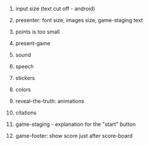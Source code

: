 1. input size (text cut off - android)
1. presenter: font size, images size, game-staging text
1. points is too small
1. present-game
1. sound
1. speech
1. stickers

1. colors
1. reveal-the-truth: animations
1. citations
1. game-staging - explanation for the "start" button
1. game-footer: show score just after score-board

